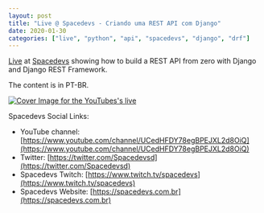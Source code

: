 ```yaml
---
layout: post
title: "Live @ Spacedevs - Criando uma REST API com Django"
date: 2020-01-30
categories: ["live", "python", "api", "spacedevs", "django", "drf"]
---
```


[Live](https://www.youtube.com/watch?v=_NoPfmPerKQ) at [Spacedevs](https://www.youtube.com/channel/UCedHFDY78egBPEJXL2d8OiQ) showing how to build a REST API from zero with Django and Django REST Framework.

The content is in PT-BR.

[![Cover Image for the YouTubes's live](https://img.youtube.com/vi/_NoPfmPerKQ/0.jpg)](https://www.youtube.com/watch?v=_NoPfmPerKQ)


Spacedevs Social Links:

- YouTube channel: [https://www.youtube.com/channel/UCedHFDY78egBPEJXL2d8OiQ](https://www.youtube.com/channel/UCedHFDY78egBPEJXL2d8OiQ)
- Twitter: [https://twitter.com/Spacedevsd](https://twitter.com/Spacedevsd)
- Spacedevs Twitch: [https://www.twitch.tv/spacedevs](https://www.twitch.tv/spacedevs)
- Spacedevs Website: [https://spacedevs.com.br](https://spacedevs.com.br)
